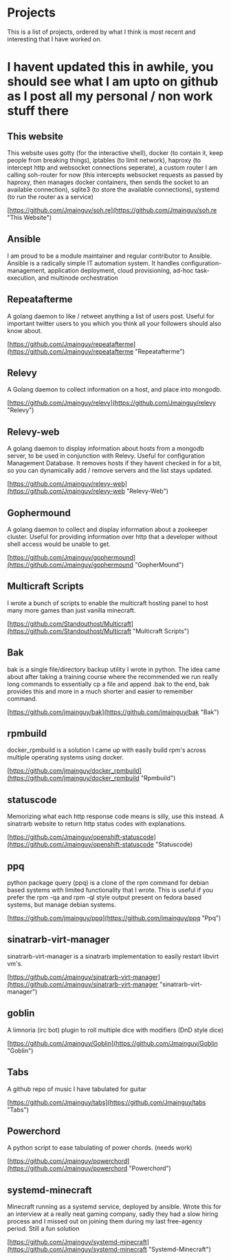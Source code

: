# Projects
This is a list of projects, ordered by what I think is most recent and interesting that I have worked on.
# I havent updated this in awhile, you should see what I am upto on github as I post all my personal / non work stuff there

## This website

This website uses gotty (for the interactive shell), docker (to contain it, keep people from breaking things), iptables (to limit network), haproxy (to intercept http and websocket connections seperate), a custom router I am calling soh-router for now (this intercepts websocket requests as passed by haproxy, then manages docker containers, then sends the socket to an available connection), sqlite3 (to store the available connections), systemd (to run the router as a service)

[https://github.com/Jmainguy/soh.re](https://github.com/Jmainguy/soh.re "This Website")

## Ansible
I am proud to be a module maintainer and regular contributor to Ansible. Ansible is a radically simple IT automation system. It handles configuration-management, application deployment, cloud provisioning, ad-hoc task-execution, and multinode orchestration

## Repeatafterme
A golang daemon to like / retweet anything a list of users post. Useful for important twitter users to you which you think all your followers should also know about.

[https://github.com/Jmainguy/repeatafterme](https://github.com/Jmainguy/repeatafterme "Repeatafterme")

## Relevy
A Golang daemon to collect information on a host, and place into mongodb.

[https://github.com/Jmainguy/relevy](https://github.com/Jmainguy/relevy "Relevy")

## Relevy-web
A golang daemon to display information about hosts from a mongodb server, to be used in conjunction with Relevy. Useful for configuration Management Database. It removes hosts if they havent checked in for a bit, so you can dynamically add / remove servers and the list stays updated.

[https://github.com/Jmainguy/relevy-web](https://github.com/Jmainguy/relevy-web "Relevy-Web")

## Gophermound
A golang daemon to collect and display information about a zookeeper cluster. Useful for providing information over http that a developer without shell access would be unable to get.

[https://github.com/Jmainguy/gophermound](https://github.com/Jmainguy/gophermound "GopherMound")

## Multicraft Scripts
I wrote a bunch of scripts to enable the multicraft hosting panel to host many more games than just vanilla minecraft.

[https://github.com/Standouthost/Multicraft](https://github.com/Standouthost/Multicraft "Multicraft Scripts")

## Bak
bak is a single file/directory backup utility I wrote in python. The idea came about after taking a training course where the recommended we run really long commands to essentially cp a file and append .bak to the end, bak provides this and more in a much shorter and easier to remember command.

[https://github.com/jmainguy/bak](https://github.com/jmainguy/bak "Bak")

## rpmbuild
docker_rpmbuild is a solution I came up with easily build rpm's across multiple operating systems using docker.

[https://github.com/jmainguy/docker_rpmbuild](https://github.com/jmainguy/docker_rpmbuild "Rpmbuild")

## statuscode
Memorizing what each http response code means is silly, use this instead. A sinatrarb website to return http status codes with explanations.

[https://github.com/Jmainguy/openshift-statuscode](https://github.com/Jmainguy/openshift-statuscode "Statuscode)

## ppq
python package query (ppq) is a clone of the rpm command for debian based systems with limited functionality that I wrote. This is useful if you prefer the rpm -qa and rpm -ql style output present on fedora based systems, but manage debian systems.

[https://github.com/jmainguy/ppq](https://github.com/jmainguy/ppq "Ppq")

## sinatrarb-virt-manager
sinatrarb-virt-manager is a sinatrarb implementation to easily restart libvirt vm's.

[https://github.com/Jmainguy/sinatrarb-virt-manager](https://github.com/Jmainguy/sinatrarb-virt-manager "sinatrarb-virt-manager")

## goblin
A limnoria (irc bot) plugin to roll multiple dice with modifiers (DnD style dice)

[https://github.com/Jmainguy/Goblin](https://github.com/Jmainguy/Goblin "Goblin")

## Tabs
A github repo of music I have tabulated for guitar

[https://github.com/Jmainguy/tabs](https://github.com/Jmainguy/tabs "Tabs")

## Powerchord
A python script to ease tabulating of power chords. (needs work)

[https://github.com/Jmainguy/powerchord](https://github.com/Jmainguy/powerchord "Powerchord")

## systemd-minecraft
Minecraft running as a systemd service, deployed by ansible. Wrote this for an interview at a really neat gaming company, sadly they had a slow hiring process and I missed out on joining them during my last free-agency period. Still a fun solution

[https://github.com/Jmainguy/systemd-minecraft](https://github.com/Jmainguy/systemd-minecraft "Systemd-Minecraft")


